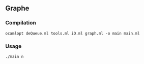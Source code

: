 
## Graphe


### Compilation

```
ocamlopt deQueue.ml tools.ml iO.ml graph.ml -o main main.ml
```

### Usage


```
./main n 
```



